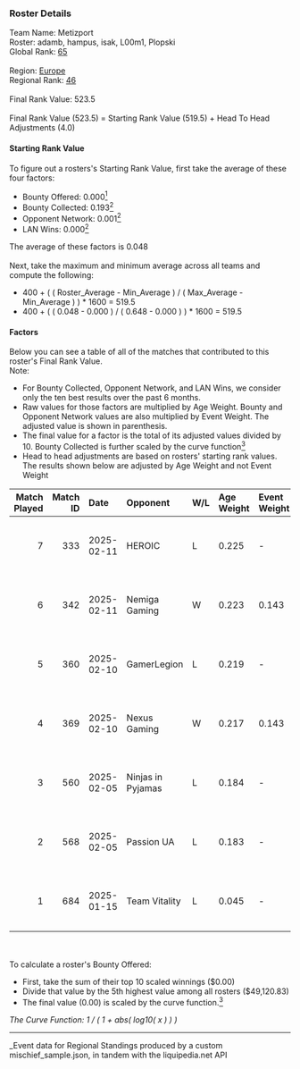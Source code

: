 ### Roster Details<br />
Team Name: Metizport<br />
Roster: adamb, hampus, isak, L00m1, Plopski<br />
Global Rank: [65](../../standings_global_2025_07_07.md)<br />
<br />
Region: [Europe]( ../../standings_europe_2025_07_07.md)<br />
Regional Rank: [46]( ../../standings_europe_2025_07_07.md)<br />
<br />
Final Rank Value:  523.5<br />
<br />
Final Rank Value (523.5) = Starting Rank Value (519.5) + Head To Head Adjustments (4.0)<br />

#### Starting Rank Value<br />
To figure out a rosters's Starting Rank Value, first take the average of these four factors:<br />
- Bounty Offered: 0.000[<sup>1</sup>](#table2)
- Bounty Collected: 0.193[<sup>2</sup>](#table1)
- Opponent Network: 0.001[<sup>2</sup>](#table1)
- LAN Wins: 0.000[<sup>2</sup>](#table1)

The average of these factors is 0.048<br />
<br />
Next, take the maximum and minimum average across all teams and compute the following:<br />
- 400 + ( ( Roster_Average - Min_Average ) / ( Max_Average - Min_Average ) ) * 1600 = 519.5
- 400 + ( ( 0.048 - 0.000 ) / ( 0.648 - 0.000 ) ) * 1600 = 519.5


#### Factors<br />
Below you can see a table of all of the matches that contributed to this roster's Final Rank Value.<br />
Note:<br />

- For Bounty Collected, Opponent Network, and LAN Wins, we consider only the ten best results over the past 6 months.
- Raw values for those factors are multiplied by Age Weight. Bounty and Opponent Network values are also multiplied by Event Weight. The adjusted value is shown in parenthesis.
- The final value for a factor is the total of its adjusted values divided by 10. Bounty Collected is further scaled by the curve function[<sup>3</sup>](#curveFunction)
- Head to head adjustments are based on rosters' starting rank values. The results shown below are adjusted by Age Weight and not Event Weight
<span id="table1"></span><br />


| Match Played | Match ID | Date       | Opponent          | W/L | Age Weight | Event Weight | Bounty Collected | Opponent Network | LAN Wins  | H2H Adj. | Roster                              |
| -: | -: | :- | :- | :- | :- | :- | :- | :- | :- | -: | :- |
|            7 |      333 | 2025-02-11 | HEROIC            | L   | 0.225      | -            | -                | -                | -         |    -0.55 | adamb, hampus, isak, L00m1, Plopski |
|            6 |      342 | 2025-02-11 | Nemiga Gaming     | W   | 0.223      | 0.143        | 0.010 (0.000)    | 0.251 (0.008)    | 0 (0.000) |     5.42 | adamb, hampus, isak, L00m1, Plopski |
|            5 |      360 | 2025-02-10 | GamerLegion       | L   | 0.219      | -            | -                | -                | -         |    -0.09 | adamb, hampus, isak, L00m1, Plopski |
|            4 |      369 | 2025-02-10 | Nexus Gaming      | W   | 0.217      | 0.143        | 0.010 (0.000)    | 0.093 (0.003)    | 0 (0.000) |     4.27 | adamb, hampus, isak, L00m1, Plopski |
|            3 |      560 | 2025-02-05 | Ninjas in Pyjamas | L   | 0.184      | -            | -                | -                | -         |    -3.80 | adamb, hampus, isak, L00m1, Plopski |
|            2 |      568 | 2025-02-05 | Passion UA        | L   | 0.183      | -            | -                | -                | -         |    -1.25 | adamb, hampus, isak, L00m1, Plopski |
|            1 |      684 | 2025-01-15 | Team Vitality     | L   | 0.045      | -            | -                | -                | -         |    -0.00 | adamb, hampus, isak, L00m1, Plopski |

<br />
<span id="table2"></span><br />
To calculate a roster's Bounty Offered:<br />

- First, take the sum of their top 10 scaled winnings ($0.00)
- Divide that value by the 5th highest value among all rosters ($49,120.83)
- The final value (0.00) is scaled by the curve function.[<sup>3</sup>](#curveFunction)

<span id="curveFunction"></span>_The Curve Function: 1 / ( 1 + abs( log10( x ) ) )_<br />

---
_Event data for Regional Standings produced by a custom mischief_sample.json, in tandem with the liquipedia.net API<br />
